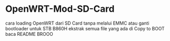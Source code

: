 # OpenWRT-Mod-SD-Card
cara loading OpenWRT dari SD Card tanpa melalui EMMC atau ganti bootloader untuk STB B860H
ekstrak semua file yang ada di Copy to BOOT
baca README BROOO
